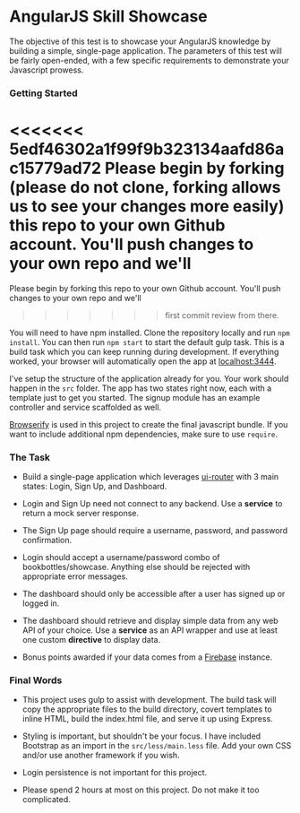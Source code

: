 # AngularJS Skill Showcase

The objective of this test is to showcase your AngularJS knowledge by building a simple, single-page application. 
The parameters of this test will be fairly open-ended, with a few specific requirements to demonstrate your Javascript 
prowess.

### Getting Started

<<<<<<< 5edf46302a1f99f9b323134aafd86ac15779ad72
Please begin by forking (please do not clone, forking allows us to see your changes more easily) this repo to your own Github account. You'll push changes to your own repo and we'll 
=======
Please begin by forking this repo to your own Github account. You'll push changes to your own repo and we'll 
>>>>>>> first commit
review from there.

You will need to have npm installed. Clone the repository locally and run `npm install`. You can then 
run `npm start` to start the default gulp task. This is a build task which you can keep running during 
development. If everything worked, your browser will automatically open the app at [localhost:3444](localhost:3444).

I've setup the structure of the application already for you. Your work should happen in the `src` 
folder. The app has two states right now, each with a template just to get you started. The signup
module has an example controller and service scaffolded as well.

[Browserify](http://browserify.org/) is used in this project to create the final javascript bundle. If you
want to include additional npm dependencies, make sure to use `require`.

### The Task

* Build a single-page application which leverages [ui-router](https://github.com/angular-ui/ui-router) with 3 main states: Login, 
Sign Up, and Dashboard.

* Login and Sign Up need not connect to any backend. Use a **service** to return a mock server response.

* The Sign Up page should require a username, password, and password confirmation.

* Login should accept a username/password combo of bookbottles/showcase. Anything else should be rejected 
with appropriate error messages.

* The dashboard should only be accessible after a user has signed up or logged in.

* The dashboard should retrieve and display simple data from any web API of your choice. Use 
a **service** as an API wrapper and use at least one custom **directive** to display data.

* Bonus points awarded if your data comes from a [Firebase](https://www.firebase.com/) instance.
 
### Final Words
* This project uses gulp to assist with development. The build task will copy the appropriate files to 
the build directory, covert templates to inline HTML, build the index.html file, and serve it up using Express.

* Styling is important, but shouldn't be your focus. I have included Bootstrap as an import 
in the `src/less/main.less` file. Add your own CSS and/or use another framework if you wish.

* Login persistence is not important for this project.

* Please spend 2 hours at most on this project. Do not make it too complicated.
